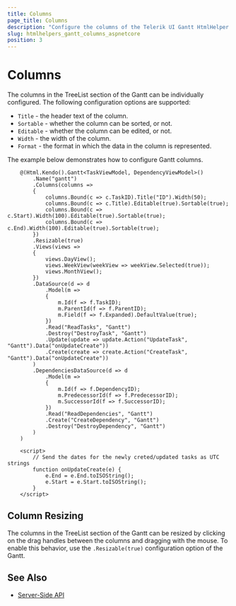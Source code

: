 ```yaml
---
title: Columns
page_title: Columns
description: "Configure the columns of the Telerik UI Gantt HtmlHelper for {{ site.framework }}."
slug: htmlhelpers_gantt_columns_aspnetcore
position: 3
---
```


# Columns

The columns in the TreeList section of the Gantt can be individually configured. The following configuration options are supported:

* `Title` - the header text of the column.
* `Sortable` - whether the column can be sorted, or not.
* `Editable` - whether the column can be edited, or not.
* `Width` - the width of the column.
* `Format` - the format in which the data in the column is represented.

The example below demonstrates how to configure Gantt columns.

```
    @(Html.Kendo().Gantt<TaskViewModel, DependencyViewModel>()
        .Name("gantt")
        .Columns(columns =>
        {
            columns.Bound(c => c.TaskID).Title("ID").Width(50);
            columns.Bound(c => c.Title).Editable(true).Sortable(true);
            columns.Bound(c => c.Start).Width(100).Editable(true).Sortable(true);
            columns.Bound(c => c.End).Width(100).Editable(true).Sortable(true);
        })
        .Resizable(true)
        .Views(views =>
        {
            views.DayView();
            views.WeekView(weekView => weekView.Selected(true));
            views.MonthView();
        })
        .DataSource(d => d
            .Model(m =>
            {
                m.Id(f => f.TaskID);
                m.ParentId(f => f.ParentID);
                m.Field(f => f.Expanded).DefaultValue(true);
            })
            .Read("ReadTasks", "Gantt")
            .Destroy("DestroyTask", "Gantt")
            .Update(update => update.Action("UpdateTask", "Gantt").Data("onUpdateCreate"))
            .Create(create => create.Action("CreateTask", "Gantt").Data("onUpdateCreate"))
        )
        .DependenciesDataSource(d => d
            .Model(m =>
            {
                m.Id(f => f.DependencyID);
                m.PredecessorId(f => f.PredecessorID);
                m.SuccessorId(f => f.SuccessorID);
            })
            .Read("ReadDependencies", "Gantt")
            .Create("CreateDependency", "Gantt")
            .Destroy("DestroyDependency", "Gantt")
        )
    )

    <script>
        // Send the dates for the newly creted/updated tasks as UTC strings
        function onUpdateCreate(e) {
            e.End = e.End.toISOString();
            e.Start = e.Start.toISOString();
        }
    </script>
```

## Column Resizing

The columns in the TreeList section of the Gantt can be resized by clicking on the drag handles between the columns and dragging with the mouse. To enable this behavior, use the `.Resizable(true)` configuration option of the Gantt.

## See Also

* [Server-Side API](/api/scheduler)
